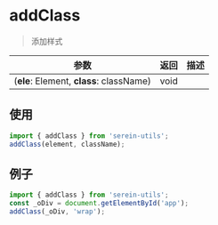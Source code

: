 # addClass

> 添加样式

| 参数                                     | 返回 | 描述 |
| ---------------------------------------- | ---- | ---- |
| (**ele**: Element, **class**: className) | void |      |

## 使用

```js
import { addClass } from 'serein-utils';
addClass(element, className);
```

## 例子

```js
import { addClass } from 'serein-utils';
const _oDiv = document.getElementById('app');
addClass(_oDiv, 'wrap');
```
